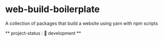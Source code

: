 # web-build-boilerplate

A collection of packages that build a website using yarn with npm scripts

** project-status : 🚧 development **

